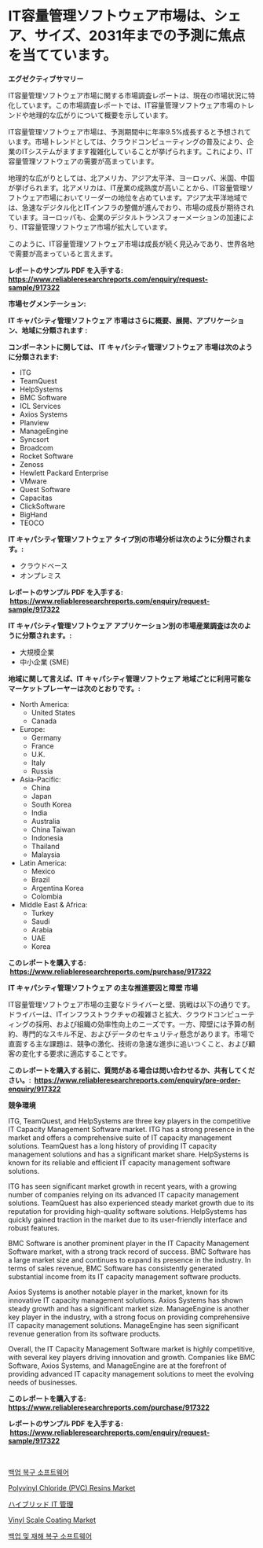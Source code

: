 <p><h1>IT容量管理ソフトウェア市場は、シェア、サイズ、2031年までの予測に焦点を当てています。</h1></p><p><strong>エグゼクティブサマリー</strong></p>
<p><p>IT容量管理ソフトウェア市場に関する市場調査レポートは、現在の市場状況に特化しています。この市場調査レポートでは、IT容量管理ソフトウェア市場のトレンドや地理的な広がりについて概要を示しています。</p><p>IT容量管理ソフトウェア市場は、予測期間中に年率9.5%成長すると予想されています。市場トレンドとしては、クラウドコンピューティングの普及により、企業のITシステムがますます複雑化していることが挙げられます。これにより、IT容量管理ソフトウェアの需要が高まっています。</p><p>地理的な広がりとしては、北アメリカ、アジア太平洋、ヨーロッパ、米国、中国が挙げられます。北アメリカは、IT産業の成熟度が高いことから、IT容量管理ソフトウェア市場においてリーダーの地位を占めています。アジア太平洋地域では、急速なデジタル化とITインフラの整備が進んでおり、市場の成長が期待されています。ヨーロッパも、企業のデジタルトランスフォーメーションの加速により、IT容量管理ソフトウェア市場が拡大しています。</p><p>このように、IT容量管理ソフトウェア市場は成長が続く見込みであり、世界各地で需要が高まっていると言えます。</p></p>
<p><strong>レポートのサンプル PDF を入手する: <a href="https://www.reliableresearchreports.com/enquiry/request-sample/917322">https://www.reliableresearchreports.com/enquiry/request-sample/917322</a></strong></p>
<p><strong>市場セグメンテーション:</strong></p>
<p><strong> IT キャパシティ管理ソフトウェア 市場はさらに概要、展開、アプリケーション、地域に分類されます :</strong></p>
<p><strong>コンポーネントに関しては、 IT キャパシティ管理ソフトウェア 市場は次のように分類されます: &nbsp;</strong></p>
<p><ul><li>ITG</li><li>TeamQuest</li><li>HelpSystems</li><li>BMC Software</li><li>ICL Services</li><li>Axios Systems</li><li>Planview</li><li>ManageEngine</li><li>Syncsort</li><li>Broadcom</li><li>Rocket Software</li><li>Zenoss</li><li>Hewlett Packard Enterprise</li><li>VMware</li><li>Quest Software</li><li>Capacitas</li><li>ClickSoftware</li><li>BigHand</li><li>TEOCO</li></ul></p>
<p><strong> IT キャパシティ管理ソフトウェア タイプ別の市場分析は次のように分類されます。:</strong></p>
<p><ul><li>クラウドベース</li><li>オンプレミス</li></ul></p>
<p><strong>レポートのサンプル PDF を入手する: &nbsp;<a href="https://www.reliableresearchreports.com/enquiry/request-sample/917322">https://www.reliableresearchreports.com/enquiry/request-sample/917322</a></strong></p>
<p><strong> IT キャパシティ管理ソフトウェア アプリケーション別の市場産業調査は次のように分類されます。:</strong></p>
<p><ul><li>大規模企業</li><li>中小企業 (SME)</li></ul></p>
<p><strong>地域に関して言えば、IT キャパシティ管理ソフトウェア 地域ごとに利用可能なマーケットプレーヤーは次のとおりです。:</strong></p>
<p><ul>
    <li>
        North America:
        <ul>
            <li>United States</li>
            <li>Canada</li>
        </ul>
    </li>
    <li>
        Europe:
        <ul>
            <li>Germany</li>
            <li>France</li>
            <li>U.K.</li>
            <li>Italy</li>
            <li>Russia</li>
        </ul>
    </li>
    <li>
        Asia-Pacific:
        <ul>
            <li>China</li>
            <li>Japan</li>
            <li>South Korea</li>
            <li>India</li>
            <li>Australia</li>
            <li>China Taiwan</li>
            <li>Indonesia</li>
            <li>Thailand</li>
            <li>Malaysia</li>
        </ul>
    </li>
    <li>
        Latin America:
        <ul>
            <li>Mexico</li>
            <li>Brazil</li>
            <li>Argentina Korea</li>
            <li>Colombia</li>
        </ul>
    </li>
    <li>
        Middle East & Africa:
        <ul>
            <li>Turkey</li>
            <li>Saudi</li>
            <li>Arabia</li>
            <li>UAE</li>
            <li>Korea</li>
        </ul>
    </li>
    </ul></p>
<p><strong>このレポートを購入する: &nbsp;<a href="https://www.reliableresearchreports.com/purchase/917322">https://www.reliableresearchreports.com/purchase/917322</a></strong></p>
<p><strong>IT キャパシティ管理ソフトウェア の主な推進要因と障壁 市場</strong></p>
<p><p>IT容量管理ソフトウェア市場の主要なドライバーと壁、挑戦は以下の通りです。ドライバーは、ITインフラストラクチャの複雑さと拡大、クラウドコンピューティングの採用、および組織の効率性向上のニーズです。一方、障壁には予算の制約、専門的なスキル不足、およびデータのセキュリティ懸念があります。市場で直面する主な課題は、競争の激化、技術の急速な進歩に追いつくこと、および顧客の変化する要求に適応することです。</p></p>
<p><strong>このレポートを購入する前に、質問がある場合は問い合わせるか、共有してください。:&nbsp; <a href="https://www.reliableresearchreports.com/enquiry/pre-order-enquiry/917322">https://www.reliableresearchreports.com/enquiry/pre-order-enquiry/917322</a></strong></p>
<p><strong>競争環境</strong></p>
<p><p>ITG, TeamQuest, and HelpSystems are three key players in the competitive IT Capacity Management Software market. ITG has a strong presence in the market and offers a comprehensive suite of IT capacity management solutions. TeamQuest has a long history of providing IT capacity management solutions and has a significant market share. HelpSystems is known for its reliable and efficient IT capacity management software solutions.</p><p>ITG has seen significant market growth in recent years, with a growing number of companies relying on its advanced IT capacity management solutions. TeamQuest has also experienced steady market growth due to its reputation for providing high-quality software solutions. HelpSystems has quickly gained traction in the market due to its user-friendly interface and robust features.</p><p>BMC Software is another prominent player in the IT Capacity Management Software market, with a strong track record of success. BMC Software has a large market size and continues to expand its presence in the industry. In terms of sales revenue, BMC Software has consistently generated substantial income from its IT capacity management software products.</p><p>Axios Systems is another notable player in the market, known for its innovative IT capacity management solutions. Axios Systems has shown steady growth and has a significant market size. ManageEngine is another key player in the industry, with a strong focus on providing comprehensive IT capacity management solutions. ManageEngine has seen significant revenue generation from its software products.</p><p>Overall, the IT Capacity Management Software market is highly competitive, with several key players driving innovation and growth. Companies like BMC Software, Axios Systems, and ManageEngine are at the forefront of providing advanced IT capacity management solutions to meet the evolving needs of businesses.</p></p>
<p><strong>このレポートを購入する: &nbsp; <a href="https://www.reliableresearchreports.com/purchase/917322">https://www.reliableresearchreports.com/purchase/917322</a></strong></p>
<p><strong>レポートのサンプル PDF を入手する: &nbsp;<a href="https://www.reliableresearchreports.com/enquiry/request-sample/917322">https://www.reliableresearchreports.com/enquiry/request-sample/917322</a></strong><strong></strong></p>
<p>&nbsp;</p>
<p><p><a href="https://github.com/crfsywufhm81415/Market-Research-Report-List-1/blob/main/3381429183344.md">백업 복구 소프트웨어</a></p><p><a href="https://github.com/jsmusil/Market-Research-Report-List-2/blob/main/polyvinyl-chloride-pvc-resins-market.md">Polyvinyl Chloride (PVC) Resins Market</a></p><p><a href="https://github.com/zekaoe592392/Market-Research-Report-List-1/blob/main/2088576183289.md">ハイブリッド IT 管理</a></p><p><a href="https://issuu.com/reportprime-2/docs/vinyl-scale-coating-market-size-2030.pptx">Vinyl Scale Coating Market</a></p><p><a href="https://github.com/vs10l4sfg5c/Market-Research-Report-List-1/blob/main/2086378183345.md">백업 및 재해 복구 소프트웨어</a></p></p>